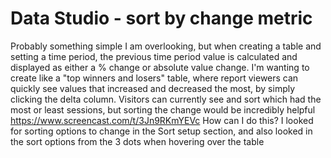 
# Data Studio - sort by change metric

Probably something simple I am overlooking, but when creating a table and setting a time period, the previous time period value is calculated and displayed as either a % change or absolute value change.
I'm wanting to create like a "top winners and losers" table, where report viewers can quickly see values that increased and decreased the most, by simply clicking the delta column. Visitors can currently see and sort which had the most or least sessions, but sorting the change would be incredibly helpful
https://www.screencast.com/t/3Jn9RKmYEVc
How can I do this?
I looked for sorting options to change in the Sort setup section, and also looked in the sort options from the 3 dots when hovering over the table

        
